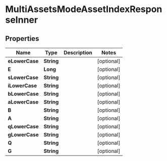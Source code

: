 

# MultiAssetsModeAssetIndexResponseInner


## Properties

| Name | Type | Description | Notes |
|------------ | ------------- | ------------- | -------------|
|**eLowerCase** | **String** |  |  [optional] |
|**E** | **Long** |  |  [optional] |
|**sLowerCase** | **String** |  |  [optional] |
|**iLowerCase** | **String** |  |  [optional] |
|**bLowerCase** | **String** |  |  [optional] |
|**aLowerCase** | **String** |  |  [optional] |
|**B** | **String** |  |  [optional] |
|**A** | **String** |  |  [optional] |
|**qLowerCase** | **String** |  |  [optional] |
|**gLowerCase** | **String** |  |  [optional] |
|**Q** | **String** |  |  [optional] |
|**G** | **String** |  |  [optional] |



